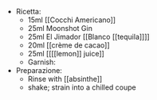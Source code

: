 - Ricetta:
	- 15ml [[Cocchi Americano]]
	- 25ml Moonshot Gin
	- 25ml El Jimador [[Blanco [[tequila]]]]
	- 20ml [[crème de cacao]]
	- 25ml [[[[lemon]] juice]]
	- Garnish:
- Preparazione:
	- Rinse with [[absinthe]]
	- shake; strain into a chilled coupe